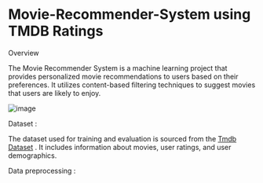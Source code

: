 # Movie-Recommender-System using TMDB Ratings

Overview

The Movie Recommender System is a machine learning project that provides personalized movie recommendations to users based on their preferences. It utilizes  content-based filtering techniques to suggest movies that users are likely to enjoy.

![image](https://github.com/user-attachments/assets/045d705c-4c76-4176-89e3-c5073c8744ca)

Dataset :

The dataset used for training and evaluation is sourced from the [Tmdb Dataset](https://www.kaggle.com/datasets/tmdb/tmdb-movie-metadata) . It includes information about movies, user ratings, and user demographics.

Data preprocessing :

